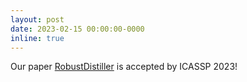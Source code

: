 ```yaml
---
layout: post
date: 2023-02-15 00:00:00-0000
inline: true
---
```


Our paper [RobustDistiller](https://arxiv.org/abs/2302.09437) is accepted by ICASSP 2023!
